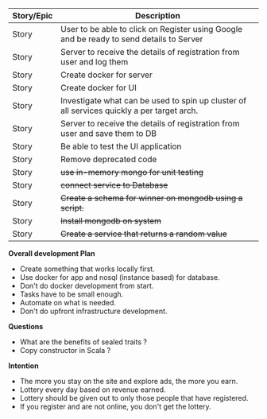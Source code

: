 

| Story/Epic  | Description |
|---|--- |
| Story | User to be able to click on Register using Google and be ready to send details to Server |
| Story | Server to receive the details of registration from user and log them  |
| Story | Create docker for server    |
| Story | Create docker for UI        |
| Story | Investigate what can be used to spin up cluster of all services quickly a per target arch. |
| Story | Server to receive the details of registration from user and save them to DB  |
| Story | Be able to test the UI application                    |
| Story | Remove deprecated code                                    |
| Story | ~~use in-memory mongo for unit testing~~                  |
| Story | ~~connect service to Database~~                           |
| Story | ~~Create a schema for winner on mongodb using a script.~~ |
| Story | ~~Install mongodb on system~~                             |
| Story | ~~Create a service that returns a random value~~          |

**Overall development Plan**
* Create something that works locally first. 
* Use docker for app and nosql (instance based) for database.
* Don't do docker development from start. 
* Tasks have to be small enough.
* Automate on what is needed.
* Don't do upfront infrastructure development.

**Questions**
* What are the benefits of sealed traits ?
* Copy constructor in Scala ?

**Intention**
* The more you stay on the site and explore ads, the more you earn.
* Lottery every day based on revenue earned.
* Lottery should be given out to only those people that have registered.
* If you register and are not online, you don't get the lottery.

